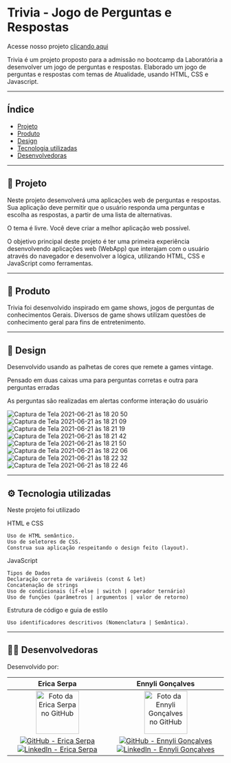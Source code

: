# Trivia - Jogo de Perguntas e Respostas

 Acesse nosso projeto [clicando aqui](ericaserpa.github.io/projeto-lab/)


Trivia é um projeto proposto para a admissão no bootcamp da Laboratória a desenvolver um jogo de perguntas e respostas. Elaborado um jogo de perguntas e respostas com temas de Atualidade, usando HTML, CSS e Javascript. 

---

## Índice

- [Projeto](#projeto)
- [Produto](#dart-produto)
- [Design](#art-protótipos)
- [Tecnologia utilizadas](#tecnologias-utilizadas)
- [Desenvolvedoras](#woman_desenvolvedoras)

---
<a id="Projeto"></a>    
## 🔖 Projeto

Neste projeto desenvolverá uma aplicações web de perguntas e respostas. Sua aplicação deve permitir que o usuário responda uma perguntas e escolha as 
respostas, a partir de uma lista de alternativas. 

O tema é livre. Você deve criar a melhor aplicação web possível.

O objetivo principal deste projeto é ter uma primeira experiência desenvolvendo aplicações web (WebApp) que interajam com o usuário através do navegador e 
desenvolver a lógica, utilizando HTML, CSS e JavaScript como ferramentas.

---
<a id="dart-produto"></a>
## 📝 Produto

Trivia foi desenvolvido inspirado em game shows, jogos de perguntas de conhecimentos Gerais. 
Diversos de game shows utilizam questões de conhecimento geral para fins de entretenimento. 

---
<a id="art-protótipos"></a>
## 🎨 Design

Desenvolvido usando as palhetas de cores que remete a games vintage.

Pensado em duas caixas uma para perguntas corretas e outra para perguntas erradas

As perguntas são realizadas em alertas conforme interação do usuário

![Captura de Tela 2021-06-21 às 18 20 50](https://user-images.githubusercontent.com/83040250/122834777-91b6d200-d2c5-11eb-85cb-8ca21753016d.png)
![Captura de Tela 2021-06-21 às 18 21 09](https://user-images.githubusercontent.com/83040250/122834810-a98e5600-d2c5-11eb-94ae-2844dbbf676a.png)
![Captura de Tela 2021-06-21 às 18 21 19](https://user-images.githubusercontent.com/83040250/122834823-b0b56400-d2c5-11eb-8517-9c7da559e711.png)
![Captura de Tela 2021-06-21 às 18 21 42](https://user-images.githubusercontent.com/83040250/122834833-b612ae80-d2c5-11eb-9ab5-3e7e4591dc11.png)
![Captura de Tela 2021-06-21 às 18 21 50](https://user-images.githubusercontent.com/83040250/122834840-ba3ecc00-d2c5-11eb-86e0-fe73a787db52.png)
![Captura de Tela 2021-06-21 às 18 22 06](https://user-images.githubusercontent.com/83040250/122834848-c0cd4380-d2c5-11eb-9bbf-b0633239b262.png)
![Captura de Tela 2021-06-21 às 18 22 32](https://user-images.githubusercontent.com/83040250/122834859-c6c32480-d2c5-11eb-9434-f35635d84caa.png)
![Captura de Tela 2021-06-21 às 18 22 46](https://user-images.githubusercontent.com/83040250/122834866-caef4200-d2c5-11eb-877d-7dae571aac38.png)

---
<a id="tecnologias-utilizadas"></a>
## ⚙️ Tecnologia utilizadas

Neste projeto foi utilizado

HTML e CSS

    Uso de HTML semântico.
    Uso de seletores de CSS.
    Construa sua aplicação respeitando o design feito (layout).

JavaScript

    Tipos de Dados
    Declaração correta de variáveis (const & let)
    Concatenação de strings
    Uso de condicionais (if-else | switch | operador ternário)
    Uso de funções (parâmetros | argumentos | valor de retorno)

Estrutura de código e guia de estilo

    Uso identificadores descritivos (Nomenclatura | Semântica).

---
<a id="woman_desenvolvedoras"></a>
## 👩‍💻 Desenvolvedoras

Desenvolvido por:

   <div align="center">
  <table>
    <thead>
      <tr>
        <th align="center">Erica Serpa</th>
        <th align="center">Ennyli Gonçalves</th>
      </tr>
    </thead>
    <tbody>
      <tr>
        <td align="center">
          <a href="#">
            <img src="https://avatars.githubusercontent.com/u/83040250?v=4" width="100px;" alt="Foto da Erica Serpa no GitHub"/><br>
          </a>
        </td>
        <td align="center">
          <a href="#">
            <img src="https://avatars.githubusercontent.com/u/83622583?v=4" width="100px;" alt="Foto da Ennyli Gonçalves no GitHub"/><br>
          </a>
        </td>
      </tr>
      <tr>
        <td align="center">
          <a href="https://github.com/EricaSerpa">
            <img alt="GitHub - Erica Serpa" src="https://img.shields.io/badge/github-%23121011.svg?style=for-the-badge&logo=github&logoColor=white" style="max-width: 100%;">
          </a>
          <a href="https://www.linkedin.com/in/ericaserpa/">
            <img alt="LinkedIn - Erica Serpa" src="https://img.shields.io/badge/linkedin-%230077B5.svg?style=for-the-badge&logo=linkedin&logoColor=white">
          </a>
        </td>
        <td align="center">
          <a href="https://github.com/ennygoncalves">
            <img alt="GitHub - Ennyli Gonçalves" src="https://img.shields.io/badge/github-%23121011.svg?style=for-the-badge&logo=github&logoColor=white" style="max-width: 100%;">
          </a>
          <a href="https://www.linkedin.com/in/ennyligoncalves/">
            <img alt="LinkedIn - Ennyli Gonçalves" src="https://img.shields.io/badge/linkedin-%230077B5.svg?style=for-the-badge&logo=linkedin&logoColor=white">
          </a>
        </td>
      </tr>
    </tbody>
  </table>
</div>
